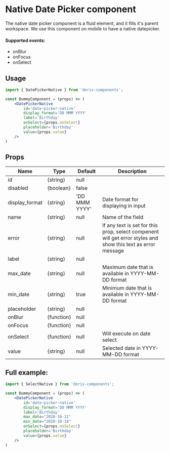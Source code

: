 # Native Date Picker component
The native date picker component is a fluid element, and it fills it's parent workspace.
We use this component on mobile to have a native datepicker.

#### Supported events:
- onBlur
- onFocus
- onSelect

## Usage
 
```jsx
import { DatePickerNative } from 'deriv-components';

const DummyComponent = (props) => (
    <DatePickerNative
        id='date-picker-native'
        display_format='DD MMM YYYY'
        label='Birthday'
        onSelect={props.onSelect}
        placeholder='Birthday'
        value={props.value}
    />
)
```

## Props

| Name             | Type                   | Default       | Description                                                                                                              |
|------------------|------------------------|---------------|--------------------------------------------------------------------------------------------------------------------------|
| id               | {string}               | null          |                                                                                                                          |
| disabled         | {boolean}              | false         |                                                                                                                          |
| display_format   | {string}               | 'DD MMM YYYY' | Date format for displaying in input                                                                                      |
| name             | {string}               | null          | Name of the field                                                                                                        |
| error            | {string}               | null          | If any text is set for this prop, select compenent will get error styles and show this text as error message             |
| label            | {string}               | null          |                                                                                                                          |
| max_date         | {string}               | null          | Maximum date that is available in YYYY-MM-DD format                                                                      |
| min_date         | {string}               | true          | Minimum date that is available in YYYY-MM-DD format                                                                      |
| placeholder      | {string}               | null          |                                                                                                                          |
| onBlur           | {function}             | null          |                                                                                                                          |
| onFocus          | {function}             | null          |                                                                                                                          |
| onSelect         | {function}             | null          | Will execute on date select                                                                                              |
| value            | {string}               | null          | Selected date in YYYY-MM-DD format                                                                                       |


## Full example:

```jsx
import { SelectNative } from 'deriv-components';

const DummyComponent = (props) => (
    <DatePickerNative
        id='date-picker-native'
        display_format='DD MMM YYYY'
        label='Birthday'
        max_date="2020-10-21"
        min_date="2020-10-18"
        onSelect={props.onSelect}
        placeholder='Birthday'
        value={props.value}
    />
)
```

